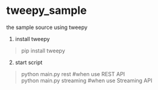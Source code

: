 tweepy_sample
=============

the sample source using tweepy

1. install tweepy  
>pip install tweepy
2. start script  
>python main.py rest #when use REST API  
>python main.py streaming #when use Streaming API


